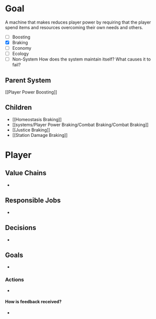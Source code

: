 # Goal
A machine that makes reduces player power by requiring that the player spend items and resources overcoming their own needs and others.
- [ ] Boosting
- [x] Braking
- [ ] Economy
- [ ] Ecology
- [ ] Non-System
How does the system maintain itself? What causes it to fail?

## Parent System
[[Player Power Boosting]]
## Children
- [[Homeostasis Braking]]
- [[systems/Player Power Braking/Combat Braking/Combat Braking]]
- [[Justice Braking]]
- [[Station Damage Braking]]
# Player
## Value Chains
- 
## Responsible Jobs
- 
## Decisions
- 
## Goals
- 
### Actions
- 
#### How is feedback received?
- 
